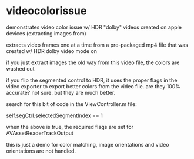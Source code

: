 # videocolorissue
demonstrates video color issue w/ HDR "dolby" videos created on apple devices (extracting images from)

extracts video frames one at a time from a pre-packaged mp4 file that was created w/ HDR dolby video mode on

if you just extract images the old way from this video file, the colors are washed out

if you flip the segmented control to HDR, it uses the proper flags in the video exporter
to export better colors from the video file.  are they 100% accurate?  not sure.  but they
are much better.

search for this bit of code in the ViewController.m file:

self.segCtrl.selectedSegmentIndex == 1

when the above is true,
the required flags are set for AVAssetReaderTrackOutput

this is just a demo for color matching, image orientations and video
orientations are not handled.  
